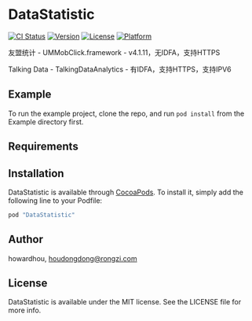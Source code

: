 # DataStatistic

[![CI Status](http://img.shields.io/travis/howardhou/DataStatistic.svg?style=flat)](https://travis-ci.org/howardhou/DataStatistic)
[![Version](https://img.shields.io/cocoapods/v/DataStatistic.svg?style=flat)](http://cocoapods.org/pods/DataStatistic)
[![License](https://img.shields.io/cocoapods/l/DataStatistic.svg?style=flat)](http://cocoapods.org/pods/DataStatistic)
[![Platform](https://img.shields.io/cocoapods/p/DataStatistic.svg?style=flat)](http://cocoapods.org/pods/DataStatistic)

友盟统计 - UMMobClick.framework - v4.1.11，无IDFA，支持HTTPS

Talking Data - TalkingDataAnalytics - 有IDFA，支持HTTPS，支持IPV6

## Example

To run the example project, clone the repo, and run `pod install` from the Example directory first.

## Requirements

## Installation

DataStatistic is available through [CocoaPods](http://cocoapods.org). To install
it, simply add the following line to your Podfile:

```ruby
pod "DataStatistic"
```

## Author

howardhou, houdongdong@rongzi.com

## License

DataStatistic is available under the MIT license. See the LICENSE file for more info.
